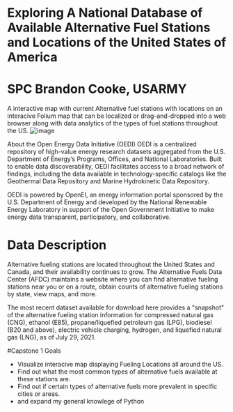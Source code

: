 # Exploring A National Database of Available Alternative Fuel Stations and Locations of the United States of America
# SPC Brandon Cooke, USARMY
A interactive map with current Alternative fuel stations with locations on an interacive Folium map that can be localized or drag-and-dropped into a web browser along with data analytics of the types of fuel stations throughout the US.
![image](https://github.com/Brandon-C92/National_Alt_Fuel_Database/assets/161045627/04a3cfc5-3734-41b1-85b0-1566e030a57e)

About the Open Energy Data Initiative (OEDI)
OEDI is a centralized repository of high-value energy research datasets aggregated from the U.S. Department of Energy’s Programs, Offices, and National Laboratories. Built to enable data discoverability, OEDI facilitates access to a broad network of findings, including the data available in technology-specific catalogs like the Geothermal Data Repository and Marine Hydrokinetic Data Repository.

OEDI is powered by OpenEI, an energy information portal sponsored by the U.S. Department of Energy and developed by the National Renewable Energy Laboratory in support of the Open Government Initiative to make energy data transparent, participatory, and collaborative.
# Data Description

Alternative fueling stations are located throughout the United States and Canada, and their availability continues to grow. The Alternative Fuels Data Center (AFDC) maintains a website where you can find alternative fueling stations near you or on a route, obtain counts of alternative fueling stations by state, view maps, and more.

The most recent dataset available for download here provides a "snapshot" of the alternative fueling station information for compressed natural gas (CNG), ethanol (E85), propane/liquefied petroleum gas (LPG), biodiesel (B20 and above), electric vehicle charging, hydrogen, and liquefied natural gas (LNG), as of July 29, 2021.

#Capstone 1 Goals
- Visualize interacive map displaying Fueling Locations all around the US.
- Find out what the most common types of alternative fuels available at these stations are.
- Find out if certain types of alternative fuels more prevalent in specific cities or areas.
- and expand my general knowlege of Python
